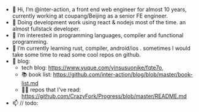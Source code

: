 - 👋 Hi, I’m @inter-action, a front end web engineer for almost 10 years, currently working at coupang/Beijing as a senior FE engineer.
- 🏈 Doing development work using react & nodejs most of the time. an almost fullstack developer.
- 👀 I’m interested in programming languages, compiler and functional programming.
- 🌱 I’m currently learning rust, compiler, android/ios . sometimes I would take some time to read some cool repos on github.
- 📕 blog: 
  * tech blog: https://www.yuque.com/yinsusuonike/fqte7o, 
  * 📚 book list: https://github.com/inter-action/blog/blob/master/book-list.md
  * 🏄‍♂️ repos that I've read: https://github.com/CrazyFork/Progress/blob/master/README.md
- 📫 // todo:

<!---
inter-action/inter-action is a ✨ special ✨ repository because its `README.md` (this file) appears on your GitHub profile.
You can click the Preview link to take a look at your changes.
--->

